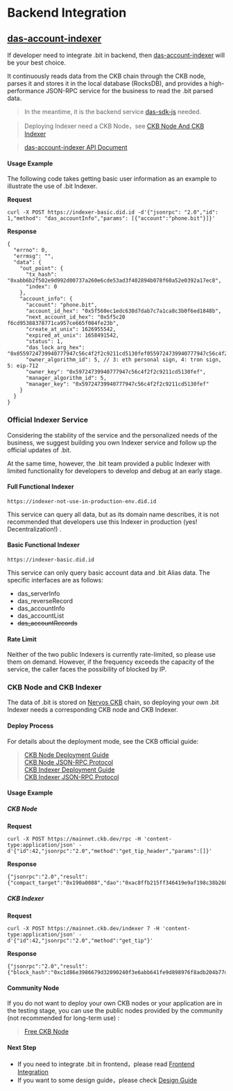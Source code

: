 # Backend Integration

## [das-account-indexer](https://github.com/dotbitHQ/das-account-indexer)
If developer need to integrate .bit in backend, then [das-account-indexer](https://github.com/dotbitHQ/das-account-indexer) will be your best choice.

It continuously reads data from the CKB chain through the CKB node, parses it and stores it in the local database (RocksDB), and provides a high-performance JSON-RPC service for the business to read the .bit parsed data.

> In the meantime, it is the backend service [das-sdk-js](./integration-frontend.md#das-sdk-js) needed.

> Deploying Indexer need a CKB Node，see [CKB Node And CKB Indexer](#ckb-node-and-ckb-indexer)

> [das-account-indexer API Document](https://github.com/dotbitHQ/das-account-indexer/blob/main/API.md)

#### Usage Example
The following code takes getting basic user information as an example to illustrate the use of .bit Indexer.

**Request**
```shell
curl -X POST https://indexer-basic.did.id -d'{"jsonrpc": "2.0","id": 1,"method": "das_accountInfo","params": [{"account":"phone.bit"}]}'
```

**Response**
```json5
{
  "errno": 0,
  "errmsg": "",
  "data": {
    "out_point": {
      "tx_hash": "0xabb6b2f502e9d992d00737a260e6cde53ad3f402894b078f60a52e0392a17ec8",
      "index": 0
    },
    "account_info": {
      "account": "phone.bit",
      "account_id_hex": "0x5f560ec1edc638d7dab7c7a1ca8c3b0f6ed1848b",
      "next_account_id_hex": "0x5f5c20  f6cd95388378771ca957ce665f084fe23b",
      "create_at_unix": 1626955542,
      "expired_at_unix": 1658491542,
      "status": 1,
      "das_lock_arg_hex": "0x0559724739940777947c56c4f2f2c9211cd5130fef0559724739940777947c56c4f2f2c9211cd5130fef",
      "owner_algorithm_id": 5, // 3: eth personal sign, 4: tron sign, 5: eip-712
      "owner_key": "0x59724739940777947c56c4f2f2c9211cd5130fef",
      "manager_algorithm_id": 5,
      "manager_key": "0x59724739940777947c56c4f2f2c9211cd5130fef"
    }
  }
}
```

### Official Indexer Service
Considering the stability of the service and the personalized needs of the business, we suggest building you own Indexer service and follow up the official updates of .bit.

At the same time, however, the .bit team provided a public Indexer with limited functionality for developers to develop and debug at an early stage.


#### Full Functional Indexer

```shell
https://indexer-not-use-in-production-env.did.id
```
This service can query all data, but as its domain name describes, it is not recommended that developers use this Indexer in production (yes! Decentralization!) . 

#### Basic Functional Indexer

```shell
https://indexer-basic.did.id
```

This service can only query basic account data and .bit Alias data. The specific interfaces are as follows:
- das_serverInfo
- das_reverseRecord
- das_accountInfo
- das_accountList
- ~~das_accountRecords~~

#### Rate Limit
Neither of the two public Indexers is currently rate-limited, so please use them on demand. However, if the frequency exceeds the capacity of the service, the caller faces the possibility of blocked by IP.


### CKB Node and CKB Indexer

The data of .bit is stored on [Nervos CKB](https://github.com/nervosnetwork/ckb) chain, so deploying your own .bit Indexer needs a corresponding CKB node and CKB Indexer.

#### Deploy Process

For details about the deployment mode, see the CKB official guide:

> [CKB Node Deployment Guide](https://docs.nervos.org/docs/basics/guides/mainnet)  
> [CKB Node JSON-RPC Protocol](https://github.com/nervosnetwork/ckb/blob/master/rpc/README.md)   
> [CKB Indexer Deployment Guide](https://github.com/nervosnetwork/ckb-indexer)  
> [CKB Indexer JSON-RPC Protocol](https://github.com/nervosnetwork/ckb-indexer#rpc)

#### Usage Example

##### CKB Node
**Request**
```shell
curl -X POST https://mainnet.ckb.dev/rpc -H 'content-type:application/json' -d'{"id":42,"jsonrpc":"2.0","method":"get_tip_header","params":[]}'
```

**Response**
```json5
{"jsonrpc":"2.0","result":{"compact_target":"0x190a0088","dao":"0xac8ffb215ff346419e9af198c38b26000e53d3ad69969403002bdb8b29d71a07","epoch":"0x41c03f40014bb","extra_hash":"0x0000000000000000000000000000000000000000000000000000000000000000","hash":"0x13251222fc73918701aafc8edbb08057dde7ca95d9709990616fb8802b73af9d","nonce":"0x990fa3bc251b0000000000086019030c","number":"0x6a37e1","parent_hash":"0x4ea3a7a40877471c9a6b98306fbe453007a5306887ff8a05ab5393166f7d0f86","proposals_hash":"0x91cea8c15a4b9b0324561f629ff13aff4522f8a925671dfb8650256f7e68692d","timestamp":"0x180509c0e87","transactions_root":"0xf908c0afd0650812557edf3c346ad0f5ae9a44c24cc6cd58db4e6171631f7bbb","version":"0x0"},"id":42}
```

##### CKB Indexer
**Request**
```shell
curl -X POST https://mainnet.ckb.dev/indexer 7 -H 'content-type:application/json' -d'{"id":42,"jsonrpc":"2.0","method":"get_tip"}'
```
**Response**
```json5
{"jsonrpc":"2.0","result":{"block_hash":"0xc1d86e3986679d32090240f3e6abb641fe9d898976f8adb204b77d34ce11f3ec","block_number":"0x6a37db"},"id":42}
```

#### Community Node
If you do not want to deploy your own CKB nodes or your application are in the testing stage, you can use the public nodes provided by the community (not recommended for long-term use) :

> [Free CKB Node](https://talk.nervos.org/t/free-node-rpc-and-indexer-rpc-for-ckb-developers/4948)


#### Next Step
- If you need to integrate .bit in frontend，please read [Frontend Integration](./integration-frontend.md)
- If you want to some design guide，please check [Design Guide](./design-guide.md)